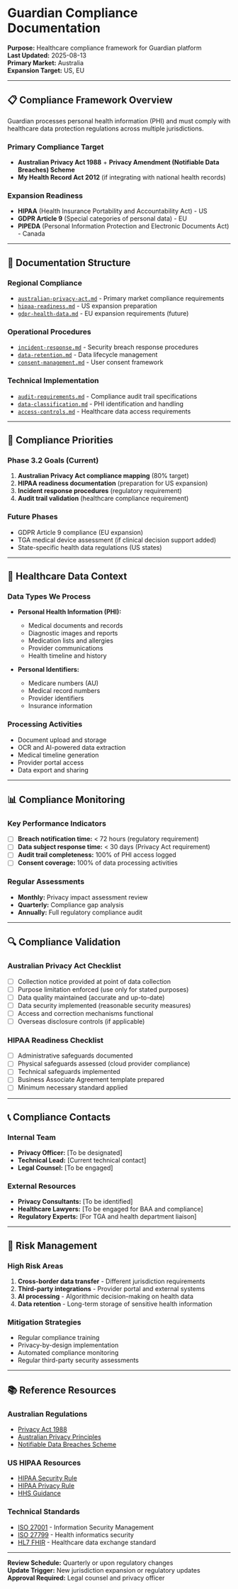 # Guardian Compliance Documentation

**Purpose:** Healthcare compliance framework for Guardian platform  
**Last Updated:** 2025-08-13  
**Primary Market:** Australia  
**Expansion Target:** US, EU  

---

## 📋 **Compliance Framework Overview**

Guardian processes personal health information (PHI) and must comply with healthcare data protection regulations across multiple jurisdictions.

### **Primary Compliance Target**
- **Australian Privacy Act 1988** + **Privacy Amendment (Notifiable Data Breaches) Scheme**
- **My Health Record Act 2012** (if integrating with national health records)

### **Expansion Readiness**
- **HIPAA** (Health Insurance Portability and Accountability Act) - US
- **GDPR Article 9** (Special categories of personal data) - EU
- **PIPEDA** (Personal Information Protection and Electronic Documents Act) - Canada

---

## 📁 **Documentation Structure**

### **Regional Compliance**
- [`australian-privacy-act.md`](./australian-privacy-act.md) - Primary market compliance requirements
- [`hipaa-readiness.md`](./hipaa-readiness.md) - US expansion preparation
- [`gdpr-health-data.md`](./gdpr-health-data.md) - EU expansion requirements (future)

### **Operational Procedures**
- [`incident-response.md`](./incident-response.md) - Security breach response procedures
- [`data-retention.md`](./data-retention.md) - Data lifecycle management
- [`consent-management.md`](./consent-management.md) - User consent framework

### **Technical Implementation**
- [`audit-requirements.md`](./audit-requirements.md) - Compliance audit trail specifications
- [`data-classification.md`](./data-classification.md) - PHI identification and handling
- [`access-controls.md`](./access-controls.md) - Healthcare data access requirements

---

## 🎯 **Compliance Priorities**

### **Phase 3.2 Goals (Current)**
1. **Australian Privacy Act compliance mapping** (80% target)
2. **HIPAA readiness documentation** (preparation for US expansion)
3. **Incident response procedures** (regulatory requirement)
4. **Audit trail validation** (healthcare compliance requirement)

### **Future Phases**
- GDPR Article 9 compliance (EU expansion)
- TGA medical device assessment (if clinical decision support added)
- State-specific health data regulations (US states)

---

## 🏥 **Healthcare Data Context**

### **Data Types We Process**
- **Personal Health Information (PHI):**
  - Medical documents and records
  - Diagnostic images and reports
  - Medication lists and allergies
  - Provider communications
  - Health timeline and history

- **Personal Identifiers:**
  - Medicare numbers (AU)
  - Medical record numbers
  - Provider identifiers
  - Insurance information

### **Processing Activities**
- Document upload and storage
- OCR and AI-powered data extraction
- Medical timeline generation
- Provider portal access
- Data export and sharing

---

## 📊 **Compliance Monitoring**

### **Key Performance Indicators**
- [ ] **Breach notification time:** < 72 hours (regulatory requirement)
- [ ] **Data subject response time:** < 30 days (Privacy Act requirement)
- [ ] **Audit trail completeness:** 100% of PHI access logged
- [ ] **Consent coverage:** 100% of data processing activities

### **Regular Assessments**
- **Monthly:** Privacy impact assessment review
- **Quarterly:** Compliance gap analysis
- **Annually:** Full regulatory compliance audit

---

## 🔍 **Compliance Validation**

### **Australian Privacy Act Checklist**
- [ ] Collection notice provided at point of data collection
- [ ] Purpose limitation enforced (use only for stated purposes)
- [ ] Data quality maintained (accurate and up-to-date)
- [ ] Data security implemented (reasonable security measures)
- [ ] Access and correction mechanisms functional
- [ ] Overseas disclosure controls (if applicable)

### **HIPAA Readiness Checklist**
- [ ] Administrative safeguards documented
- [ ] Physical safeguards assessed (cloud provider compliance)
- [ ] Technical safeguards implemented
- [ ] Business Associate Agreement template prepared
- [ ] Minimum necessary standard applied

---

## 📞 **Compliance Contacts**

### **Internal Team**
- **Privacy Officer:** [To be designated]
- **Technical Lead:** [Current technical contact]
- **Legal Counsel:** [To be engaged]

### **External Resources**
- **Privacy Consultants:** [To be identified]
- **Healthcare Lawyers:** [To be engaged for BAA and compliance]
- **Regulatory Experts:** [For TGA and health department liaison]

---

## 🚨 **Risk Management**

### **High Risk Areas**
1. **Cross-border data transfer** - Different jurisdiction requirements
2. **Third-party integrations** - Provider portal and external systems
3. **AI processing** - Algorithmic decision-making on health data
4. **Data retention** - Long-term storage of sensitive health information

### **Mitigation Strategies**
- Regular compliance training
- Privacy-by-design implementation
- Automated compliance monitoring
- Regular third-party security assessments

---

## 📚 **Reference Resources**

### **Australian Regulations**
- [Privacy Act 1988](https://www.legislation.gov.au/Details/C2022C00361)
- [Australian Privacy Principles](https://www.oaic.gov.au/privacy/australian-privacy-principles)
- [Notifiable Data Breaches Scheme](https://www.oaic.gov.au/privacy/notifiable-data-breaches)

### **US HIPAA Resources**
- [HIPAA Security Rule](https://www.hhs.gov/hipaa/for-professionals/security/index.html)
- [HIPAA Privacy Rule](https://www.hhs.gov/hipaa/for-professionals/privacy/index.html)
- [HHS Guidance](https://www.hhs.gov/hipaa/for-professionals/guidance/index.html)

### **Technical Standards**
- [ISO 27001](https://www.iso.org/isoiec-27001-information-security.html) - Information Security Management
- [ISO 27799](https://www.iso.org/standard/62777.html) - Health informatics security
- [HL7 FHIR](https://hl7.org/fhir/) - Healthcare data exchange standard

---

**Review Schedule:** Quarterly or upon regulatory changes  
**Update Trigger:** New jurisdiction expansion or regulatory updates  
**Approval Required:** Legal counsel and privacy officer